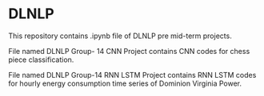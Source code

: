 # DLNLP
This repository contains .ipynb file of DLNLP pre mid-term projects.

File named DLNLP Group- 14 CNN Project contains CNN codes for chess piece classification.

File named DLNLP Group-14 RNN LSTM Project contains RNN LSTM codes for hourly energy consumption time series of Dominion Virginia Power.
